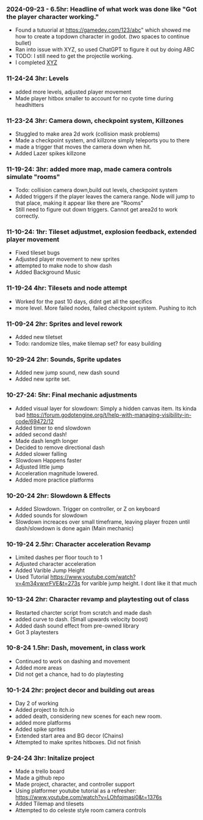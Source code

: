 ### 2024-09-23 - 6.5hr: Headline of what work was done like "Got the player character working."
* Found a tutuorial at https://gamedev.com/123/abc" which showed me how to create a
  topdown character in godot. (two spaces to continue bullet)
* Ran into issue with XYZ, so used ChatGPT to figure it out by doing ABC
* TODO: I still need to get the projectile working.
* I completed [XYZ](some-link-to-ticket) 

### 11-24-24 3hr: Levels
* added more levels, adjusted player movement
* Made player hitbox smaller to account for no cyote time during headhitters

### 11-23-24 3hr: Camera down, checkpoint system, Killzones
* Stuggled to make area 2d work (collision mask problems)
* Made a checkpoint system, and killzone simply teleports you to there
* made a trigger that moves the camera down when hit. 
* Added Lazer spikes killzone


### 11-19-24: 3hr: added more map, made camera controls simulate "rooms"
* Todo: collision camera down,build out levels, checkpoint system
* Added triggers if the player leaves the camera range. Node will jump to that place, making it appear like there are "Rooms"
* Still need to figure out down triggers. Cannot get area2d to work correctly.


### 11-10-24: 1hr: Tileset adjustmet, explosion feedback, extended player movement
* Fixed tileset bugs
* Adjusted player movement to new sprites
* attempted to make node to show dash
* Added Background Music


### 11-19-24 4hr: Tilesets and node attempt
* Worked for the past 10 days, didnt get all the specifics
* more level. More failed nodes, failed checkpoint system. Pushing to itch

### 11-09-24 2hr: Sprites and level rework
* Added new tiletset
* Todo: randomize tiles, make tilemap set? for easy building


### 10-29-24 2hr: Sounds, Sprite updates
* Added new jump sound, new dash sound
* Added new sprite set.


### 10-27-24: 5hr: Final mechanic adjustments
* Added visual layer for slowdown: Simply a hidden canvas item. Its kinda bad https://forum.godotengine.org/t/help-with-managing-visibility-in-code/69472/12
* Added timer to end slowdown
* added second dash!
* Made dash length longer
* Decided to remove directional dash
* Added slower falling
* Slowdown Happens faster
* Adjusted little jump
* Acceleration magnitude lowered. 
* Added more practice platforms


### 10-20-24 2hr: Slowdown & Effects
* Added Slowdown. Trigger on controller, or Z on keyboard
* Added sounds for slowdown
* Slowdown increaces over small timeframe, leaving player frozen until dash/slowdown is done again (Main mechanic)

### 10-19-24 2.5hr: Character acceleration Revamp
* Limited dashes per floor touch to 1
* Adjusted character acceleration
* Added Varible Jump Height
* Used Tutorial https://www.youtube.com/watch?v=4m34vwvrFVE&t=273s for varible jump height. I dont like it that much


### 10-13-24 2hr: Character revamp and playtesting out of class
* Restarted charcter script from scratch and made dash
* added curve to dash. (Small upwards velocity boost)
* Added dash sound effect from pre-owned library
* Got 3 playtesters

### 10-8-24 1.5hr: Dash, movement, in class work
* Continued to work on dashing and movement
* Added more areas
* Did not get a chance, had to do playtesting


### 10-1-24 2hr: project decor and building out areas
* Day 2 of working
* Added project to itch.io
* added death, considering new scenes for each new room.
* added more platforms
* Added spike sprites
* Extended start area and BG decor (Chains)
* Attempted to make sprites hitboxes. Did not finish


### 9-24-24 3hr: Initalize project
* Made a trello board
* Made a github repo
* Made project, character, and controller support
* Using  platformer youtube tutorial as a refresher: https://www.youtube.com/watch?v=LOhfqjmasi0&t=1376s
* Added Tilemap and tilesets
* Attempted to do celeste style room camera controls